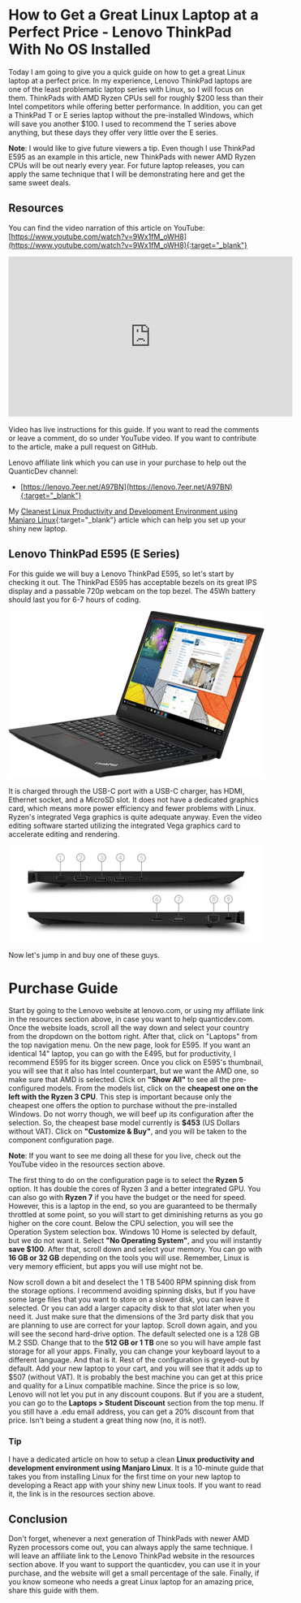 # How to Get a Great Linux Laptop at a Perfect Price - Lenovo ThinkPad With No OS Installed
Today I am going to give you a quick guide on how to get a great Linux laptop at a perfect price. In my experience, Lenovo ThinkPad laptops are one of the least problematic laptop series with Linux, so I will focus on them. ThinkPads with AMD Ryzen CPUs sell for roughly $200 less than their Intel competitors while offering better performance. In addition, you can get a ThinkPad T or E series laptop without the pre-installed Windows, which will save you another $100. I used to recommend the T series above anything, but these days they offer very little over the E series.

**Note**: I would like to give future viewers a tip. Even though I use ThinkPad E595 as an example in this article, new ThinkPads with newer AMD Ryzen CPUs will be out nearly every year. For future laptop releases, you can apply the same technique that I will be demonstrating here and get the same sweet deals.

## Resources
You can find the video narration of this article on YouTube: [https://www.youtube.com/watch?v=9Wx1fM_oWH8](https://www.youtube.com/watch?v=9Wx1fM_oWH8){:target="_blank"}

<iframe width="560" height="315" src="https://www.youtube.com/embed/9Wx1fM_oWH8" frameborder="0" allow="accelerometer; autoplay; encrypted-media; gyroscope; picture-in-picture" allowfullscreen></iframe>

Video has live instructions for this guide. If you want to read the comments or leave a comment, do so under YouTube video. If you want to contribute to the article, make a pull request on GitHub.

Lenovo affiliate link which you can use in your purchase to help out the QuanticDev channel:
* [https://lenovo.7eer.net/A97BN](https://lenovo.7eer.net/A97BN){:target="_blank"}

My [Cleanest Linux Productivity and Development Environment using Manjaro Linux](/articles/manjaro-linux-productivity-machine){:target="_blank"} article which can help you set up your shiny new laptop.

## Lenovo ThinkPad E595 (E Series)
For this guide we will buy a Lenovo ThinkPad E595, so let's start by checking it out. The ThinkPad E595 has acceptable bezels on its great IPS display and a passable 720p webcam on the top bezel. The 45Wh battery should last you for 6-7 hours of coding.

![Lenovo ThinkPad E595](images/lenovo_thinkpad_e595.png)

It is charged through the USB-C port with a USB-C charger, has HDMI, Ethernet socket, and a MicroSD slot. It does not have a dedicated graphics card, which means more power efficiency and fewer problems with Linux. Ryzen's integrated Vega graphics is quite adequate anyway. Even the video editing software started utilizing the integrated Vega graphics card to accelerate editing and rendering.

![Lenovo ThinkPad E595 Ports](images/lenovo_thinkpad_e595_ports.jpg)

Now let's jump in and buy one of these guys.

# Purchase Guide
Start by going to the Lenovo website at lenovo.com, or using my affiliate link in the resources section above, in case you want to help quanticdev.com. Once the website loads, scroll all the way down and select your country from the dropdown on the bottom right. After that, click on "Laptops" from the top navigation menu. On the new page, look for E595. If you want an identical 14" laptop, you can go with the E495, but for productivity, I recommend E595 for its bigger screen. Once you click on E595's thumbnail, you will see that it also has Intel counterpart, but we want the AMD one, so make sure that AMD is selected. Click on **"Show All"** to see all the pre-configured models. From the models list, click on the **cheapest one on the left with the Ryzen 3 CPU**. This step is important because only the cheapest one offers the option to purchase without the pre-installed Windows. Do not worry though, we will beef up its configuration after the selection. So, the cheapest base model currently is **$453** (US Dollars without VAT). Click on **"Customize & Buy"**, and you will be taken to the component configuration page.

**Note**: If you want to see me doing all these for you live, check out the YouTube video in the resources section above.

The first thing to do on the configuration page is to select the **Ryzen 5** option. It has double the cores of Ryzen 3 and a better integrated GPU. You can also go with **Ryzen 7** if you have the budget or the need for speed. However, this is a laptop in the end, so you are guaranteed to be thermally throttled at some point, so you will start to get diminishing returns as you go higher on the core count. Below the CPU selection, you will see the Operation System selection box. Windows 10 Home is selected by default, but we do not want it. Select **"No Operating System"**, and you will instantly **save $100**. After that, scroll down and select your memory. You can go with **16 GB or 32 GB** depending on the tools you will use. Remember, Linux is very memory efficient, but apps you will use might not be.

Now scroll down a bit and deselect the 1 TB 5400 RPM spinning disk from the storage options. I recommend avoiding spinning disks, but if you have some large files that you want to store on a slower disk, you can leave it selected. Or you can add a larger capacity disk to that slot later when you need it. Just make sure that the dimensions of the 3rd party disk that you are planning to use are correct for your laptop. Scroll down again, and you will see the second hard-drive option. The default selected one is a 128 GB M.2 SSD. Change that to the **512 GB or 1 TB** one so you will have ample fast storage for all your apps. Finally, you can change your keyboard layout to a different language. And that is it. Rest of the configuration is greyed-out by default. Add your new laptop to your cart, and you will see that it adds up to $507 (without VAT). It is probably the best machine you can get at this price and quality for a Linux compatible machine. Since the price is so low, Lenovo will not let you put in any discount coupons. But if you are a student, you can go to the **Laptops > Student Discount** section from the top menu. If you still have a .edu email address, you can get a 20% discount from that price. Isn't being a student a great thing now (no, it is not!).

### Tip
I have a dedicated article on how to setup a clean **Linux productivity and development environment using Manjaro Linux**. It is a 10-minute guide that takes you from installing Linux for the first time on your new laptop to developing a React app with your shiny new Linux tools. If you want to read it, the link is in the resources section above.

## Conclusion
Don't forget, whenever a next generation of ThinkPads with newer AMD Ryzen processors come out, you can always apply the same technique. I will leave an affiliate link to the Lenovo ThinkPad website in the resources section above. If you want to support the quanticdev, you can use it in your purchase, and the website will get a small percentage of the sale. Finally, if you know someone who needs a great Linux laptop for an amazing price, share this guide with them.
